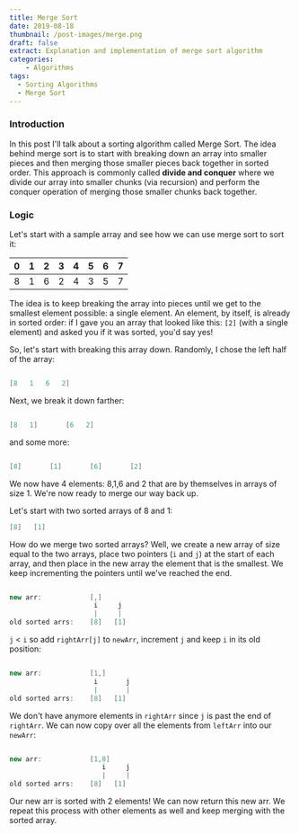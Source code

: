 ```yaml
---
title: Merge Sort 
date: 2019-08-18
thumbnail: /post-images/merge.png
draft: false
extract: Explanation and implementation of merge sort algorithm
categories: 
    - Algorithms
tags:
  - Sorting Algorithms
  - Merge Sort
---
```


### Introduction

In this post I'll talk about a sorting algorithm called Merge Sort. The idea behind merge sort is to start with breaking down an array into smaller pieces and then merging those smaller pieces back together in sorted order. This approach is commonly called **divide and conquer** where we divide our array into smaller chunks (via recursion) and perform the conquer operation of merging those smaller chunks back together. 

### Logic

Let's start with a sample array and see how we can use merge sort to sort it:

| 0 | 1 | 2 | 3 | 4 | 5 | 6 | 7 |
| -- | -- | -- | -- | -- | -- | -- | -- |
| 8 | 1 | 6 | 2 | 4 | 3 | 5 | 7 |

The idea is to keep breaking the array into pieces until we get to the smallest element possible: a single element. An element, by itself, is already in sorted order: if I gave you an array that looked like this: `[2]` (with a single element) and asked you if it was sorted, you'd say yes!

So, let's start with breaking this array down. Randomly, I chose the left half of the array:

```cpp

[8   1   6   2]
```

Next, we break it down farther:

```cpp

[8   1]       [6   2]
```

and some more:

```cpp

[8]       [1]       [6]       [2]
```

We now have 4 elements: 8,1,6 and 2 that are by themselves in arrays of size 1. We're now ready to merge our way back up.

Let's start with two sorted arrays of 8 and 1:

```cpp
[8]   [1]
```

How do we merge two sorted arrays? Well, we create a new array of size equal to the two arrays, place two pointers (`i` and `j`) at the start of each array, and then place in the new array the element that is the smallest. We keep incrementing the pointers until we've reached the end.

```cpp

new arr:            [,]
                     i     j           
                     |     |
old sorted arrs:    [8]   [1]
```

`j` < `i` so add `rightArr[j]` to `newArr`, increment `j` and keep `i` in its old position:

```cpp

new arr:            [1,]
                     i       j           
                     |       |
old sorted arrs:    [8]   [1]
```

We don't have anymore elements in `rightArr` since `j` is past the end of `rightArr`. We can now copy over all the elements from `leftArr` into our `newArr`:

```cpp

new arr:            [1,8]
                       i     j           
                       |     |
old sorted arrs:    [8]   [1]
```
Our new arr is sorted with 2 elements! We can now return this new arr. We repeat this process with other elements as well and keep merging with the sorted array. 
